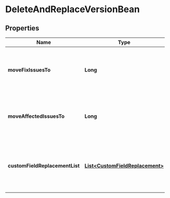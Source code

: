 

# DeleteAndReplaceVersionBean

## Properties

Name | Type | Description | Notes
------------ | ------------- | ------------- | -------------
**moveFixIssuesTo** | **Long** | The ID of the version to update &#x60;fixVersion&#x60; to when the field contains the deleted version. |  [optional]
**moveAffectedIssuesTo** | **Long** | The ID of the version to update &#x60;affectedVersion&#x60; to when the field contains the deleted version. |  [optional]
**customFieldReplacementList** | [**List&lt;CustomFieldReplacement&gt;**](CustomFieldReplacement.md) | An array of custom field IDs (&#x60;customFieldId&#x60;) and version IDs (&#x60;moveTo&#x60;) to update when the fields contain the deleted version. |  [optional]



